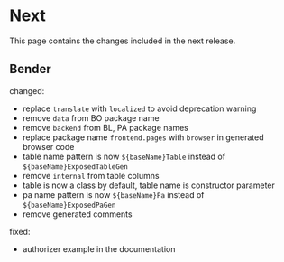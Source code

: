 # Next

This page contains the changes included in the next release.

## Bender

changed:

- replace `translate` with `localized` to avoid deprecation warning
- remove `data` from BO package name
- remove `backend` from BL, PA package names  
- replace package name `frontend.pages` with `browser` in generated browser code
- table name pattern is now `${baseName}Table` instead of `${baseName}ExposedTableGen`
- remove `internal` from table columns
- table is now a class by default, table name is constructor parameter
- pa name pattern is now `${baseName}Pa` instead of `${baseName}ExposedPaGen`
- remove generated comments

fixed:

- authorizer example in the documentation